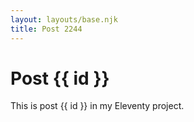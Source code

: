 ```yaml
---
layout: layouts/base.njk
title: Post 2244
---
```


# Post {{ id }}

This is post {{ id }} in my Eleventy project.

